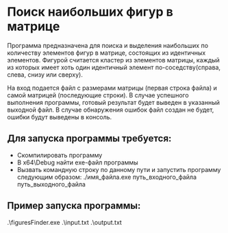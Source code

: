 # Поиск наибольших фигур в матрице

Программа предназначена для поиска и выделения наибольших по количеству элементов фигур в матрице, состоящих из идентичных элементов.
Фигурой считается кластер из элементов матрицы, каждый из которых имеет хоть один идентичный элемент по-соседству(справа, слева, снизу или сверху).

На вход подается файл с размерами матрицы (первая строка файла) и самой матрицей (последующие строки).
В случае успешного выполнения программы, готовый результат будет выведен в указанный выходной файл.
В случае обнаружения ошибок файл создан не будет, ошибки будут выведены в консоль.

## Для запуска программы требуется:
- Скомпилировать программу
- В x64\Debug найти exe-файл программы
- Вызвать командную строку по данному пути и запустить программу следующим образом: ./имя_файла.exe путь_входного_файла путь_выходного_файла

## Пример запуска программы:
.\figuresFinder.exe .\input.txt .\output.txt
